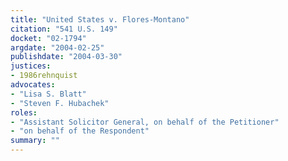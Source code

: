 ```yaml
---
title: "United States v. Flores-Montano"
citation: "541 U.S. 149"
docket: "02-1794"
argdate: "2004-02-25"
publishdate: "2004-03-30"
justices:
- 1986rehnquist
advocates:
- "Lisa S. Blatt"
- "Steven F. Hubachek"
roles:
- "Assistant Solicitor General, on behalf of the Petitioner"
- "on behalf of the Respondent"
summary: ""
---
```



